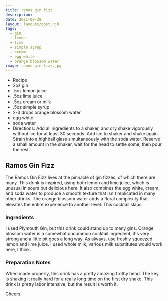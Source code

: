 ```yaml
---
title: ramos gin fizz
description:
date: 2021-09-29
layout: layouts/post.njk
tags:
  - gin
  - lemon
  - lime
  - simple syrup
  - cream
  - egg white
  - orange blossom water
image: ramos-gin-fizz.jpg
---
```

 - Recipe
 - 2oz gin
 - .5oz lemon juice
 - .5oz lime juice
 - .5oz cream or milk
 - .5oz simple syrup
 - 2-3 drops orange blossom water
 - egg white
 - soda water
 - Directions: Add all ingredients to a shaker, and dry shake vigorously without ice for at least 30 seconds. Add ice to shaker and shake again. Strain into a highball glass simultaneously with the soda water. Reserve a small amount in the shaker, wait for the head to settle some, then pour the rest.

## Ramos Gin Fizz

The Ramos Gin Fizz lives at the pinnacle of gin fizzes, of which there are many. This drink is inspired, using both lemon and lime juice, which is unusual in sours but delicious here. It also combines the egg white, cream, and soda water to produce a smooth texture that isn't replicated in many other drinks. The orange blossom water adds a floral complexity that elevates the entire experience to another level. This cocktail slaps.

### Ingredients

I used Plymouth Gin, but this drink could stand up to many gins. Orange blossom water is a somewhat uncommon cocktail ingredient, it's very strong and a little bit goes a long way. As always, use freshly squeezed lemon and lime juice. I used whole milk, various milk substitutes would work here, I think.

### Preparation Notes

When made properly, this drink has a pretty amazing frothy head. The key is shaking it really hard for a really long time on the first dry shake. This drink is pretty labor intensive, but the result is worth it.

Cheers!

